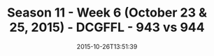 ---
title: Season 11 - Week 6 (October 23 & 25, 2015) - DCGFFL - 943 vs 944
teams_score:
- team: 943
  score: 26
- team: 944
  score: 7
mvp: Billy Kramer (Silver), Matt Nix (Kelly)
game-ball: ''
season: 11
week: 6
date: '2015-10-26T13:51:39'
pageid: season-11-week-6-943-vs-944
---